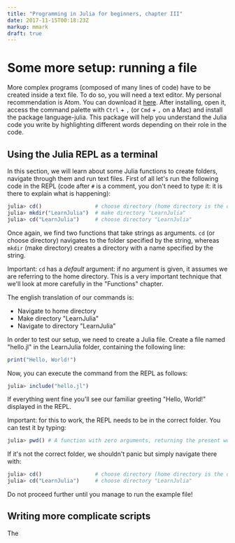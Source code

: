 ```yaml
---
title: "Programming in Julia for beginners, chapter III"
date: 2017-11-15T00:18:23Z
markup: mmark
draft: true
---
```


# Some more setup: running a file

More complex programs (composed of many lines of code) have to be created inside a text file. To do so, you will need a text editor. My personal recommendation is Atom. You can download it [here](https://atom.io/). After installing, open it, access the command palette with `Ctrl` + `,` (or `Cmd` + `,` on a Mac) and install the package language-julia. This package will help you understand the Julia code you write by highlighting different words depending on their role in the code.

## Using the Julia REPL as a terminal

In this section, we will learn about some Julia functions to create folders, navigate through them and run text files. First of all let's run the following code in the REPL (code after `#` is a comment, you don't need to type it: it is there to explain what is happening):

```julia
julia> cd()                 # choose directory (home directory is the default)
julia> mkdir("LearnJulia")  # make directory "LearnJulia"
julia> cd("LearnJulia")     # choose directory "LearnJulia"
```

Once again, we find two functions that take strings as arguments. `cd` (or choose directory) navigates to the folder specified by the string, whereas `mkdir` (make directory) creates a directory with a name specified by the string.

Important: `cd` has a *default* argument: if no argument is given, it assumes we are referring to the home directory. This is a very important technique that we'll look at more carefully in the "Functions" chapter.

The english translation of our commands is:

- Navigate to home directory
- Make directory "LearnJulia"
- Navigate to directory "LearnJulia"

In order to test our setup, we need to create a Julia file. Create a file named "hello.jl" in the LearnJulia folder, containing the following line:

```julia
print("Hello, World!")
```

Now, you can execute the command from the REPL as follows:

```julia
julia> include("hello.jl")
```

If everything went fine you'll see our familiar greeting "Hello, World!" displayed in the REPL.

Important: for this to work, the REPL needs to be in the correct folder. You can test it by typing:

```julia
julia> pwd() # A function with zero arguments, returning the present working directory
```

If it's not the correct folder, we shouldn't panic but simply navigate there with:

```julia
julia> cd()                 # choose directory (home directory is the default)
julia> cd("LearnJulia")     # choose directory "LearnJulia"
```

Do not proceed further until you manage to run the example file!

## Writing more complicate scripts

The
